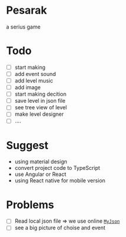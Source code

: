 # Pesarak
a serius game

# Todo

- [ ] start making
- [ ] add event sound
- [ ] add level music
- [ ] add image
- [ ] start making decition
- [ ] save level in json file
- [ ] see tree view of level
- [ ] make level designer
- [ ] ....

# Suggest
* using material design
* convert project code to TypeScript
* use Angular or React
* using React native for mobile version

# Problems
- [ ] Read local json file => we use online [`MyJson`](http://myjson.com/)
- [ ] see a big picture of choise and event